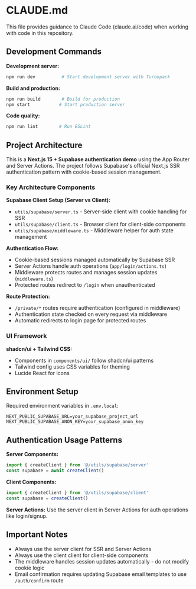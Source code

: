 # CLAUDE.md

This file provides guidance to Claude Code (claude.ai/code) when working with code in this repository.

## Development Commands

**Development server:**

```bash
npm run dev          # Start development server with Turbopack
```

**Build and production:**

```bash
npm run build        # Build for production
npm start           # Start production server
```

**Code quality:**

```bash
npm run lint        # Run ESLint
```

## Project Architecture

This is a **Next.js 15 + Supabase authentication demo** using the App Router and Server Actions. The project follows Supabase's official Next.js SSR authentication pattern with cookie-based session management.

### Key Architecture Components

**Supabase Client Setup (Server vs Client):**

- `utils/supabase/server.ts` - Server-side client with cookie handling for SSR
- `utils/supabase/client.ts` - Browser client for client-side components
- `utils/supabase/middleware.ts` - Middleware helper for auth state management

**Authentication Flow:**

- Cookie-based sessions managed automatically by Supabase SSR
- Server Actions handle auth operations (`app/login/actions.ts`)
- Middleware protects routes and manages session updates (`middleware.ts`)
- Protected routes redirect to `/login` when unauthenticated

**Route Protection:**

- `/private/*` routes require authentication (configured in middleware)
- Authentication state checked on every request via middleware
- Automatic redirects to login page for protected routes

### UI Framework

**shadcn/ui + Tailwind CSS:**

- Components in `components/ui/` follow shadcn/ui patterns
- Tailwind config uses CSS variables for theming
- Lucide React for icons

## Environment Setup

Required environment variables in `.env.local`:

```
NEXT_PUBLIC_SUPABASE_URL=your_supabase_project_url
NEXT_PUBLIC_SUPABASE_ANON_KEY=your_supabase_anon_key
```

## Authentication Usage Patterns

**Server Components:**

```typescript
import { createClient } from '@/utils/supabase/server'
const supabase = await createClient()
```

**Client Components:**

```typescript
import { createClient } from '@/utils/supabase/client'
const supabase = createClient()
```

**Server Actions:**
Use the server client in Server Actions for auth operations like login/signup.

## Important Notes

- Always use the server client for SSR and Server Actions
- Always use the client client for client-side components
- The middleware handles session updates automatically - do not modify cookie logic
- Email confirmation requires updating Supabase email templates to use `/auth/confirm` route
